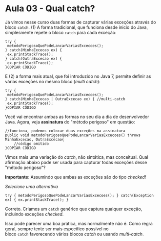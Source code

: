 # Aula 03 - Qual catch?

Já vimos nesse curso duas formas de capturar várias exceções através do bloco `catch`. (1) A forma tradicional, que funciona desde inicio do Java, simplesmente repete o bloco `catch` para cada exceção:

```
try {
 metodoPerigosoQuePodeLancarVariasExcecoes();
} catch(MinhaExcecao ex) {
 ex.printStackTrace();
} catch(OutraExcecao ex) {
 ex.printStackTrace();
}COPIAR CÓDIGO
```

E (2) a forma mais atual, que foi introduzido no Java 7, permite definir as várias exceções no mesmo bloco (*multi catch*):

```
try {
 metodoPerigosoQuePodeLancarVariasExcecoes();
} catch(MinhaExcecao | OutraExcecao ex) { //multi-catch
 ex.printStackTrace();
}COPIAR CÓDIGO
```

Você vai encontrar ambas as formas no seu dia a dia de desenvolvedor Java. Agora, veja **assinatura** do "método perigoso" em questão:

```
//funciona, podemos colocar duas exceções na assinatura
public void metodoPerigosoQuePodeLancarVariasExcecoes() throws MinhaExcecao, OutraExcecao{
    //código omitido
}COPIAR CÓDIGO
```

Vimos mais uma variação do *catch*, não sintática, mas conceitual. Qual afirmação abaixo pode ser usada para capturar todas exceções desse "método perigoso"?

**Importante**: Assumindo que ambas as exceções são do tipo *checked!*

*Selecione uma alternativa*

`try {
    metodoPerigosoQuePodeLancarVariasExcecoes();
} catch(Exception ex) {
    ex.printStackTrace();
}`

Correto. Criamos um `catch` genérico que captura qualquer exceção, incluindo exceções *checked*.

Isso pode parecer uma boa prática, mas normalmente não é. Como regra geral, sempre tente ser mais especifico possível no bloco `catch` favorecendo vários blocos *catch* ou usando *multi-catch*.